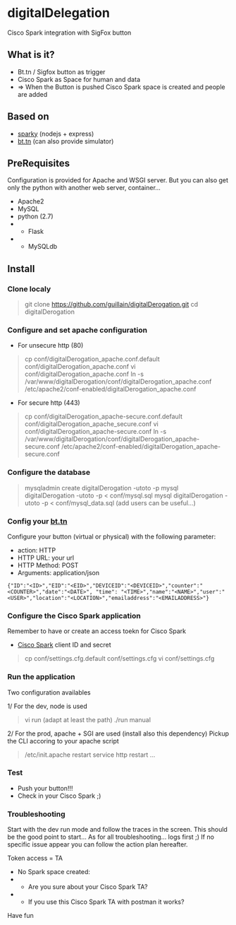 # digitalDelegation
Cisco Spark integration with SigFox button

## What is it?
* Bt.tn / Sigfox button as trigger
* Cisco Spark as Space for human and data
* => When the Button is pushed Cisco Spark space is created and people are added

## Based on
* [sparky](https://github.com/flint-bot/sparky) (nodejs + express)
* [bt.tn](https://my.bt.tn) (can also provide simulator)

## PreRequisites
Configuration is provided for Apache and WSGI server.
But you can also get only the python with another web server, container...
* Apache2
* MySQL
* python (2.7)
* * Flask
* * MySQLdb

## Install

### Clone localy
> git clone https://github.com/guillain/digitalDerogation.git
> cd digitalDerogation

### Configure and set apache configuration
* For unsecure http (80)

> cp conf/digitalDerogation_apache.conf.default conf/digitalDerogation_apache.conf
> vi conf/digitalDerogation_apache.conf 
> ln -s /var/www/digitalDerogation/conf/digitalDerogation_apache.conf /etc/apache2/conf-enabled/digitalDerogation_apache.conf

* For secure http (443)

> cp conf/digitalDerogation_apache-secure.conf.default conf/digitalDerogation_apache_secure.conf
> vi conf/digitalDerogation_apache-secure.conf 
> ln -s /var/www/digitalDerogation/conf/digitalDerogation_apache-secure.conf /etc/apache2/conf-enabled/digitalDerogation_apache-secure.conf

### Configure the database
> mysqladmin create digitalDerogation -utoto -p
> mysql digitalDerogation -utoto -p < conf/mysql.sql
> mysql digitalDerogation -utoto -p < conf/mysql_data.sql (add users can be useful...)

### Config your [bt.tn](https://my.bt.tn/home)
Configure your button (virtual or physical) with the following parameter:
* action: HTTP
* HTTP URL: your url
* HTTP Method: POST
* Arguments: application/json
```
{"ID":"<ID>","EID":"<EID>","DEVICEID":"<DEVICEID>","counter":"<COUNTER>","date":"<DATE>", "time": "<TIME>","name":"<NAME>","user":"<USER>","location":"<LOCATION>","emailaddress":"<EMAILADDRESS>"}
```

### Configure the Cisco Spark application
Remember to have or create an access toekn for Cisco Spark
* [Cisco Spark](http://developper.ciscospark.com) client ID and secret

> cp conf/settings.cfg.default conf/settings.cfg
> vi conf/settings.cfg

### Run the application
Two configuration availables

1/ For the dev, node is used

> vi run (adapt at least the path)
> ./run manual

2/ For the prod, apache + SGI are used (install also this dependency)
Pickup the CLI accoring to your apache script

> /etc/init.apache restart 
> service http restart
> ...

### Test
* Push your button!!!
* Check in your Cisco Spark ;)

### Troubleshooting
Start with the dev run mode and follow the traces in the screen.
This should be the good point to start... As for all troubleshooting... logs first ;)
If no specific issue appear you can follow the action plan hereafter.

Token access = TA

* No Spark space created: 
* * Are you sure about your Cisco Spark TA?
* * If you use this Cisco Spark TA with postman it works?


Have fun
